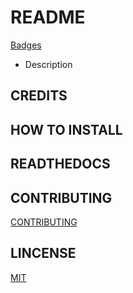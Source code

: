 # README

[Badges]()

- Description

## CREDITS

## HOW TO INSTALL

## READTHEDOCS

## CONTRIBUTING
[CONTRIBUTING](CONTRIBUTING)

## LINCENSE

[MIT](LINCENSE)

